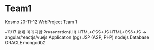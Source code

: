 # Team1

Kosmo 20-11-12 WebProject Team 1

-11/17
                        현재             미래지향
Presentation(UI)     HTML+CSS+JS       HTML+CSS+JS => angular/reactjs/vuejs
Application (pg)     JSP (ASP, PHP)    nodejs
Database             ORACLE            mongodb2
